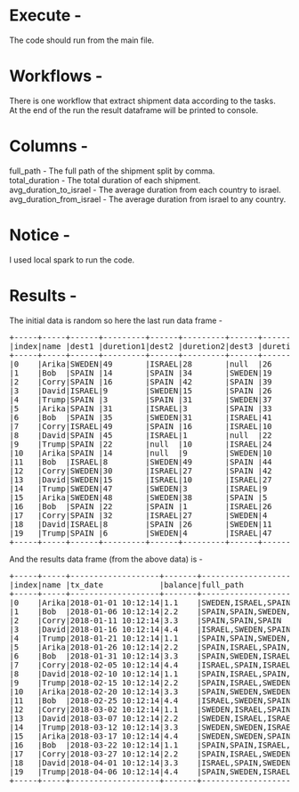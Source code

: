 
# Execute - 
The code should run from the main file.

# Workflows -
There is one workflow that extract shipment data according to the tasks. <br/>
At the end of the run the result dataframe will be printed to console.

# Columns -
full_path - The full path of the shipment split by comma. <br/> 
total_duration - The total duration of each shipment. <br/>
avg_duration_to_israel - The average duration from each country to israel. <br/>
avg_duration_from_israel - The average duration from israel to any country. <br/>

# Notice - 
I used local spark to run the code.

# Results - 
The initial data is random so here the last run data frame -
<pre>
+-----+-----+------+---------+------+---------+------+---------+------+---------+------+---------+-------------------+-------+
|index|name |dest1 |duretion1|dest2 |duretion2|dest3 |duretion3|dest4 |duretion4|dest5 |duretion5|tx_date            |balance|
+-----+-----+------+---------+------+---------+------+---------+------+---------+------+---------+-------------------+-------+
|0    |Arika|SWEDEN|49       |ISRAEL|28       |null  |26       |SPAIN |42       |SWEDEN|20       |2018-01-01 10:12:14|1.1    |
|1    |Bob  |SPAIN |14       |SPAIN |34       |SWEDEN|19       |ISRAEL|22       |SPAIN |1        |2018-01-06 10:12:14|2.2    |
|2    |Corry|SPAIN |16       |SPAIN |42       |SPAIN |39       |null  |29       |null  |29       |2018-01-11 10:12:14|3.3    |
|3    |David|ISRAEL|9        |SWEDEN|15       |SPAIN |26       |ISRAEL|24       |SWEDEN|1        |2018-01-16 10:12:14|4.4    |
|4    |Trump|SPAIN |3        |SPAIN |31       |SWEDEN|37       |null  |14       |ISRAEL|35       |2018-01-21 10:12:14|1.1    |
|5    |Arika|SPAIN |31       |ISRAEL|3        |SPAIN |33       |null  |13       |SWEDEN|35       |2018-01-26 10:12:14|2.2    |
|6    |Bob  |SPAIN |35       |SWEDEN|31       |ISRAEL|41       |ISRAEL|6        |null  |4        |2018-01-31 10:12:14|3.3    |
|7    |Corry|ISRAEL|49       |SPAIN |16       |ISRAEL|10       |null  |49       |SPAIN |32       |2018-02-05 10:12:14|4.4    |
|8    |David|SPAIN |45       |ISRAEL|1        |null  |22       |SPAIN |2        |ISRAEL|33       |2018-02-10 10:12:14|1.1    |
|9    |Trump|SPAIN |22       |null  |10       |ISRAEL|24       |SWEDEN|25       |SPAIN |27       |2018-02-15 10:12:14|2.2    |
|10   |Arika|SPAIN |14       |null  |9        |SWEDEN|10       |null  |49       |SWEDEN|21       |2018-02-20 10:12:14|3.3    |
|11   |Bob  |ISRAEL|8        |SWEDEN|49       |SPAIN |44       |SPAIN |41       |null  |10       |2018-02-25 10:12:14|4.4    |
|12   |Corry|SWEDEN|30       |ISRAEL|27       |SPAIN |42       |SWEDEN|26       |SPAIN |20       |2018-03-02 10:12:14|1.1    |
|13   |David|SWEDEN|15       |ISRAEL|10       |ISRAEL|27       |SPAIN |33       |ISRAEL|26       |2018-03-07 10:12:14|2.2    |
|14   |Trump|SWEDEN|47       |SWEDEN|3        |ISRAEL|9        |null  |3        |null  |1        |2018-03-12 10:12:14|3.3    |
|15   |Arika|SWEDEN|48       |SWEDEN|38       |SPAIN |5        |null  |50       |null  |43       |2018-03-17 10:12:14|4.4    |
|16   |Bob  |SPAIN |22       |SPAIN |1        |ISRAEL|26       |SWEDEN|43       |ISRAEL|41       |2018-03-22 10:12:14|1.1    |
|17   |Corry|SPAIN |32       |ISRAEL|27       |SWEDEN|4        |SWEDEN|13       |SPAIN |45       |2018-03-27 10:12:14|2.2    |
|18   |David|ISRAEL|8        |SPAIN |26       |SWEDEN|11       |null  |6        |null  |44       |2018-04-01 10:12:14|3.3    |
|19   |Trump|SPAIN |6        |SWEDEN|4        |ISRAEL|47       |SWEDEN|24       |SPAIN |49       |2018-04-06 10:12:14|4.4    |
+-----+-----+------+---------+------+---------+------+---------+------+---------+------+---------+-------------------+-------+
</pre>

And the results data frame (from the above data) is - 

<pre>
+-----+-----+-------------------+-------+---------------------------------+--------------+----------------------+------------------------+
|index|name |tx_date            |balance|full_path                        |total_duration|avg_duration_to_israel|avg_duration_from_israel|
+-----+-----+-------------------+-------+---------------------------------+--------------+----------------------+------------------------+
|0    |Arika|2018-01-01 10:12:14|1.1    |SWEDEN,ISRAEL,SPAIN,SWEDEN       |165           |28                    |26                      |
|1    |Bob  |2018-01-06 10:12:14|2.2    |SPAIN,SPAIN,SWEDEN,ISRAEL,SPAIN  |90            |22                    |1                       |
|2    |Corry|2018-01-11 10:12:14|3.3    |SPAIN,SPAIN,SPAIN                |155           |0                     |0                       |
|3    |David|2018-01-16 10:12:14|4.4    |ISRAEL,SWEDEN,SPAIN,ISRAEL,SWEDEN|75            |16                    |8                       |
|4    |Trump|2018-01-21 10:12:14|1.1    |SPAIN,SPAIN,SWEDEN,ISRAEL        |120           |35                    |0                       |
|5    |Arika|2018-01-26 10:12:14|2.2    |SPAIN,ISRAEL,SPAIN,SWEDEN        |115           |3                     |33                      |
|6    |Bob  |2018-01-31 10:12:14|3.3    |SPAIN,SWEDEN,ISRAEL,ISRAEL       |117           |23                    |5                       |
|7    |Corry|2018-02-05 10:12:14|4.4    |ISRAEL,SPAIN,ISRAEL,SPAIN        |156           |29                    |32                      |
|8    |David|2018-02-10 10:12:14|1.1    |SPAIN,ISRAEL,SPAIN,ISRAEL        |103           |17                    |22                      |
|9    |Trump|2018-02-15 10:12:14|2.2    |SPAIN,ISRAEL,SWEDEN,SPAIN        |108           |24                    |25                      |
|10   |Arika|2018-02-20 10:12:14|3.3    |SPAIN,SWEDEN,SWEDEN              |103           |0                     |0                       |
|11   |Bob  |2018-02-25 10:12:14|4.4    |ISRAEL,SWEDEN,SPAIN,SPAIN        |152           |8                     |49                      |
|12   |Corry|2018-03-02 10:12:14|1.1    |SWEDEN,ISRAEL,SPAIN,SWEDEN,SPAIN |145           |27                    |42                      |
|13   |David|2018-03-07 10:12:14|2.2    |SWEDEN,ISRAEL,ISRAEL,SPAIN,ISRAEL|111           |21                    |30                      |
|14   |Trump|2018-03-12 10:12:14|3.3    |SWEDEN,SWEDEN,ISRAEL             |63            |9                     |3                       |
|15   |Arika|2018-03-17 10:12:14|4.4    |SWEDEN,SWEDEN,SPAIN              |184           |0                     |0                       |
|16   |Bob  |2018-03-22 10:12:14|1.1    |SPAIN,SPAIN,ISRAEL,SWEDEN,ISRAEL |133           |33                    |43                      |
|17   |Corry|2018-03-27 10:12:14|2.2    |SPAIN,ISRAEL,SWEDEN,SWEDEN,SPAIN |121           |27                    |4                       |
|18   |David|2018-04-01 10:12:14|3.3    |ISRAEL,SPAIN,SWEDEN              |95            |8                     |26                      |
|19   |Trump|2018-04-06 10:12:14|4.4    |SPAIN,SWEDEN,ISRAEL,SWEDEN,SPAIN |130           |47                    |24                      |
+-----+-----+-------------------+-------+---------------------------------+--------------+----------------------+------------------------+
</pre>